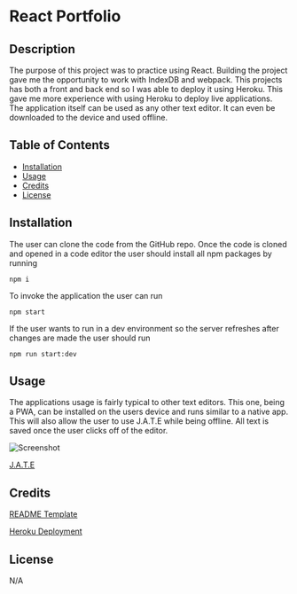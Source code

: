 # React Portfolio

## Description

The purpose of this project was to practice using React. Building the project gave me the opportunity to work with IndexDB and webpack. This projects has both a front and back end so I was able to deploy it using Heroku. This gave me more experience with using Heroku to deploy live applications. The application itself can be used as any other text editor. It can even be downloaded to the device and used offline.

## Table of Contents

- [Installation](#installation)
- [Usage](#usage)
- [Credits](#credits)
- [License](#license)

## Installation

The user can clone the code from the GitHub repo. Once the code is cloned and opened in a code editor the user should install all npm packages by running 
```
npm i
```
To invoke the application the user can run 

```
npm start
```
If the user wants to run in a dev environment so the server refreshes after changes are made the user should run
```
npm run start:dev
```

## Usage

The applications usage is fairly typical to other text editors. This one, being a PWA, can be installed on the users device and runs similar to a native app. This will also allow the user to use J.A.T.E while being offline. All text is saved once the user clicks off of the editor.


![Screenshot](assets/jatescreenshot.png)


[J.A.T.E](https://dry-island-47595.herokuapp.com/ "Deployed Text Editor")

## Credits

[README Template](https://coding-boot-camp.github.io/full-stack/github/professional-readme-guide 'Professional README Guide')

[Heroku Deployment](https://www.educba.com/dataset-javascript/ "Heroku Deployment Tutorial")

## License

N/A